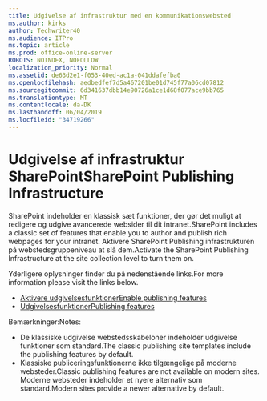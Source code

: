 ```yaml
---
title: Udgivelse af infrastruktur med en kommunikationswebsted
ms.author: kirks
author: Techwriter40
ms.audience: ITPro
ms.topic: article
ms.prod: office-online-server
ROBOTS: NOINDEX, NOFOLLOW
localization_priority: Normal
ms.assetid: de63d2e1-f053-40ed-ac1a-041ddafefba0
ms.openlocfilehash: aedbedfef7d5a467201be01d745f77a06cd07812
ms.sourcegitcommit: 6d341637dbb14e90726a1ce1d68f077ace9bb765
ms.translationtype: MT
ms.contentlocale: da-DK
ms.lasthandoff: 06/04/2019
ms.locfileid: "34719266"
---
```

# <a name="sharepoint-publishing-infrastructure"></a><span data-ttu-id="9af2a-102">Udgivelse af infrastruktur SharePoint</span><span class="sxs-lookup"><span data-stu-id="9af2a-102">SharePoint Publishing Infrastructure</span></span>


<p><span data-ttu-id="9af2a-103">SharePoint indeholder en klassisk sæt funktioner, der gør det muligt at redigere og udgive avancerede websider til dit intranet.</span><span class="sxs-lookup"><span data-stu-id="9af2a-103">SharePoint includes a classic set of features that enable you to author and publish rich webpages for your intranet.</span></span> <span data-ttu-id="9af2a-104">Aktivere SharePoint Publishing infrastrukturen på webstedsgruppeniveau at slå dem.</span><span class="sxs-lookup"><span data-stu-id="9af2a-104">Activate the SharePoint Publishing Infrastructure at the site collection level to turn them on.</span></span></p>  <p><span data-ttu-id="9af2a-105">Yderligere oplysninger finder du på nedenstående links.</span><span class="sxs-lookup"><span data-stu-id="9af2a-105">For more information please visit the links below.</span></span></p>  <ul>  <li><span data-ttu-id="9af2a-106"><a href="https://support.office.com/en-us/article/Enable-publishing-features-479677A6-8B33-4AC7-907D-071C1C7E4518">Aktivere udgivelsesfunktioner</a></span><span class="sxs-lookup"><span data-stu-id="9af2a-106"><a href="https://support.office.com/en-us/article/Enable-publishing-features-479677A6-8B33-4AC7-907D-071C1C7E4518">Enable publishing features</a></span></span></li>  <li><span data-ttu-id="9af2a-107"><a href="https://support.office.com/en-us/article/Features-enabled-in-a-SharePoint-Online-publishing-site-3AB3810C-3C2C-4361-9D0E-0CBE666EA0B0?wt.mc_id=O365_Portal_MMaven#__toc336865553">Udgivelsesfunktioner</a></span><span class="sxs-lookup"><span data-stu-id="9af2a-107"><a href="https://support.office.com/en-us/article/Features-enabled-in-a-SharePoint-Online-publishing-site-3AB3810C-3C2C-4361-9D0E-0CBE666EA0B0?wt.mc_id=O365_Portal_MMaven#__toc336865553">Publishing features</a></span></span></li>  </ul>  <p><span data-ttu-id="9af2a-108">Bemærkninger:</span><span class="sxs-lookup"><span data-stu-id="9af2a-108">Notes:</span></span></p>  <ul>  <li><span data-ttu-id="9af2a-109">De klassiske udgivelse webstedsskabeloner indeholder udgivelse funktioner som standard.</span><span class="sxs-lookup"><span data-stu-id="9af2a-109">The classic publishing site templates include the publishing features by default.</span></span></li>  <li><span data-ttu-id="9af2a-110">Klassiske publiceringsfunktionerne ikke tilgængelige på moderne websteder.</span><span class="sxs-lookup"><span data-stu-id="9af2a-110">Classic publishing features are not available on modern sites.</span></span> <span data-ttu-id="9af2a-111">Moderne websteder indeholder et nyere alternativ som standard.</span><span class="sxs-lookup"><span data-stu-id="9af2a-111">Modern sites provide a newer alternative by default.</span></span></li>  </ul>

